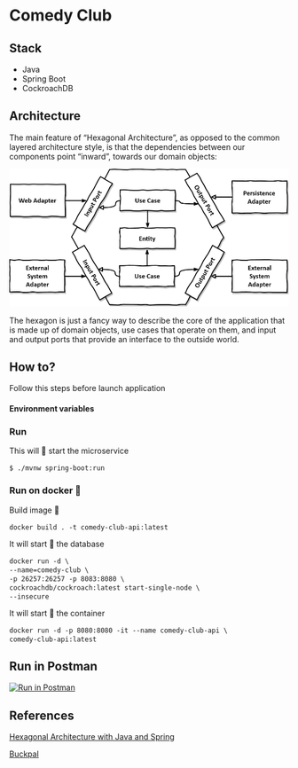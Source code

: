 # Comedy Club

## Stack

- Java
- Spring Boot
- CockroachDB


## Architecture
The main feature of “Hexagonal Architecture”, as opposed to the common layered architecture style, 
is that the dependencies between our components point “inward”, towards our domain objects:

![Hexagonal Architecture](https://github.com/jmaciel33/comedy-club/blob/main/images/hexagonal-architecture.png)

The hexagon is just a fancy way to describe the core of the application that is made up of domain objects, 
use cases that operate on them, and input and output ports that provide an interface to the outside world.

## How to?

Follow this steps before launch application

#### Environment variables


### Run

This will 🚀 start the microservice

```
$ ./mvnw spring-boot:run
```

### Run on docker 🐳

Build image 🔨
```
docker build . -t comedy-club-api:latest
```

It will start 🚀 the database

```
docker run -d \
--name=comedy-club \
-p 26257:26257 -p 8083:8080 \
cockroachdb/cockroach:latest start-single-node \
--insecure
```

It will start 🚀 the container

```
docker run -d -p 8080:8080 -it --name comedy-club-api \
comedy-club-api:latest
```

## Run in Postman

[![Run in Postman](https://run.pstmn.io/button.svg)]()

## References

[Hexagonal Architecture with Java and Spring](https://reflectoring.io/spring-hexagonal/)

[Buckpal](https://github.com/thombergs/buckpal)